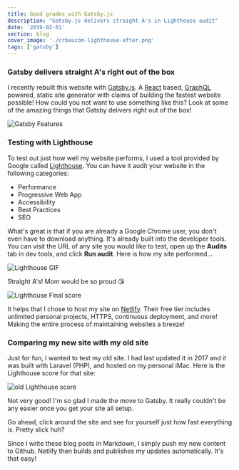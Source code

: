 ```yaml
---
title: Good grades with Gatsby.js
description: "Gatsby.js delivers straight A's in Lighthouse audit"
date: '2019-02-01'
section: blog
cover_image: './crbaucom-lighthouse-after.png'
tags: ['gatsby']
---
```


### Gatsby delivers straight A's right out of the box

I recently rebuilt this website with [Gatsby.js](https://www.gatsbyjs.org/). A [React](https://www.reactjs.org/) based, [GraphQL](https://www.graphql.org/) powered, static site generator with claims of building the fastest website possible! How could you not want to use something like this? Look at some of the amazing things that Gatsby delivers right out of the box!

![Gatsby Features](https://res.cloudinary.com/crbaucom/image/upload/v1549346060/crbaucom-images/gatsby-features.png)

### Testing with Lighthouse

To test out just how well my website performs, I used a tool provided by Google called [Lighthouse](https://developers.google.com/web/tools/lighthouse/).
You can have it audit your website in the following categories:

- Performance
- Progressive Web App
- Accessibility
- Best Practices
- SEO

What's great is that if you are already a Google Chrome user, you don't even have to download anything. It's already built into the developer tools. You can visit the URL of any site you would like to test, open up the **Audits** tab in dev tools, and click **Run audit**. Here is how my site performed...

![Lighthouse GIF](https://res.cloudinary.com/crbaucom/image/upload/v1549348067/crbaucom-images/crbaucom-lighthouse.gif)

Straight A's! Mom would be so proud 😘

![Lighthouse Final score](https://res.cloudinary.com/crbaucom/image/upload/v1549342444/crbaucom-images/crbaucom-lighthouse-after.png)

It helps that I chose to host my site on [Netlify](https://www.netlify.com). Their free tier includes unlimited personal projects, HTTPS, continuous deployment, and more! Making the entire process of maintaining websites a breeze!

### Comparing my new site with my old site

Just for fun, I wanted to test my old site. I had last updated it in 2017 and it was built with Laravel (PHP), and hosted on my personal iMac. Here is the Lighthouse score for that site:

![old Lighthouse score](https://res.cloudinary.com/crbaucom/image/upload/v1549342445/crbaucom-images/crbaucom-lighthouse-before.png)

Not very good! I'm so glad I made the move to Gatsby. It really couldn't be any easier once you get your site all setup.

Go ahead, click around the site and see for yourself just how fast everything is. Pretty slick huh?

Since I write these blog posts in Markdown, I simply push my new content to Github. Netlify then builds and publishes my updates automatically. It's that easy!

